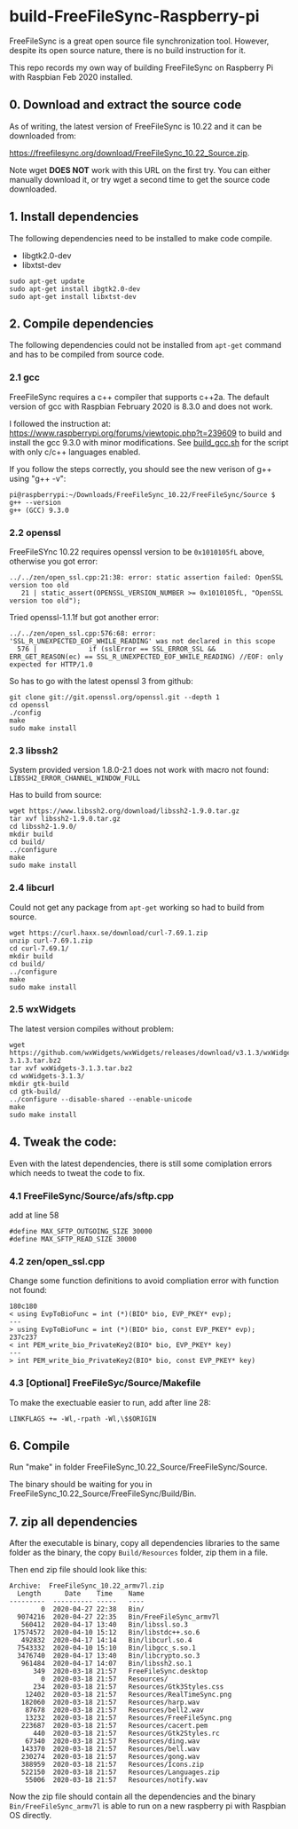 # build-FreeFileSync-Raspberry-pi
FreeFileSync is a great open source file synchronization tool. However, despite its open source nature, there is no build instruction for it. 

This repo records my own way of building FreeFileSync on Raspberry Pi with Raspbian Feb 2020 installed. 

## 0. Download and extract the source code

As of writing, the latest version of FreeFileSync is 10.22 and it can be downloaded from: 

https://freefilesync.org/download/FreeFileSync_10.22_Source.zip. 

Note wget **DOES NOT** work with this URL on the first try. You can either manually download it, or try wget a second time to get the source code downloaded.

## 1. Install dependencies
The following dependencies need to be installed to make code compile.
- libgtk2.0-dev
- libxtst-dev

```
sudo apt-get update
sudo apt-get install ibgtk2.0-dev
sudo apt-get install libxtst-dev
```

## 2. Compile dependencies

The following dependencies could not be installed from `apt-get` command and has to be compiled from source code.

### 2.1 gcc

FreeFileSync requires a c++ compiler that supports c++2a.
The default version of gcc with Raspbian February 2020 is 8.3.0 and does not work.

I followed the instruction at: https://www.raspberrypi.org/forums/viewtopic.php?t=239609 to build and install the gcc 9.3.0 with minor modifications. See [build_gcc.sh](build_gcc.sh) for the script with only c/c++ languages enabled.

If you follow the steps correctly, you should see the new verison of g++ using "g++ -v": 
```
pi@raspberrypi:~/Downloads/FreeFileSync_10.22/FreeFileSync/Source $ g++ --version
g++ (GCC) 9.3.0

```

### 2.2 openssl

FreeFileSYnc 10.22 requires openssl version to be `0x1010105fL` above, otherwise you got error:
```
../../zen/open_ssl.cpp:21:38: error: static assertion failed: OpenSSL version too old
   21 | static_assert(OPENSSL_VERSION_NUMBER >= 0x1010105fL, "OpenSSL version too old");
```

Tried openssl-1.1.1f but got another error:
```
../../zen/open_ssl.cpp:576:68: error: 'SSL_R_UNEXPECTED_EOF_WHILE_READING' was not declared in this scope
  576 |             if (sslError == SSL_ERROR_SSL && ERR_GET_REASON(ec) == SSL_R_UNEXPECTED_EOF_WHILE_READING) //EOF: only expected for HTTP/1.0
```

So has to go with the latest openssl 3 from github:
```
git clone git://git.openssl.org/openssl.git --depth 1
cd openssl
./config
make
sudo make install
```
### 2.3 libssh2
System provided version 1.8.0-2.1 does not work with macro not found:
```LIBSSH2_ERROR_CHANNEL_WINDOW_FULL```

Has to build from source:
```
wget https://www.libssh2.org/download/libssh2-1.9.0.tar.gz
tar xvf libssh2-1.9.0.tar.gz
cd libssh2-1.9.0/
mkdir build
cd build/
../configure
make
sudo make install
```

### 2.4 libcurl
Could not get any package from `apt-get` working so had to build from source.
```
wget https://curl.haxx.se/download/curl-7.69.1.zip
unzip curl-7.69.1.zip
cd curl-7.69.1/
mkdir build
cd build/
../configure
make
sudo make install
```

### 2.5 wxWidgets
The latest version compiles without problem:
```
wget https://github.com/wxWidgets/wxWidgets/releases/download/v3.1.3/wxWidgets-3.1.3.tar.bz2
tar xvf wxWidgets-3.1.3.tar.bz2
cd wxWidgets-3.1.3/
mkdir gtk-build
cd gtk-build/
../configure --disable-shared --enable-unicode
make
sudo make install
```

## 4. Tweak the code:

Even with the latest dependencies, there is still some comiplation errors which needs to tweat the code to fix. 

### 4.1 FreeFileSync/Source/afs/sftp.cpp

add at line 58
```
#define MAX_SFTP_OUTGOING_SIZE 30000
#define MAX_SFTP_READ_SIZE 30000
```
### 4.2 zen/open_ssl.cpp
Change some function definitions to avoid compliation error with function not found:
```
180c180
< using EvpToBioFunc = int (*)(BIO* bio, EVP_PKEY* evp);
---
> using EvpToBioFunc = int (*)(BIO* bio, const EVP_PKEY* evp);
237c237
< int PEM_write_bio_PrivateKey2(BIO* bio, EVP_PKEY* key)
---
> int PEM_write_bio_PrivateKey2(BIO* bio, const EVP_PKEY* key)
```

### 4.3 [Optional] FreeFileSyc/Source/Makefile
To make the exectuable easier to run, add after line 28:
```
LINKFLAGS += -Wl,-rpath -Wl,\$$ORIGIN
```

## 6. Compile

Run "make" in folder FreeFileSync_10.22_Source/FreeFileSync/Source. 

The binary should be waiting for you in FreeFileSync_10.22_Source/FreeFileSync/Build/Bin. 

## 7. zip all dependencies
After the executable is binary, copy all dependencies libraries to the same folder as the binary, the copy `Build/Resources` folder, zip them in a file.

Then end zip file should look like this:
```
Archive:  FreeFileSync_10.22_armv7l.zip
  Length      Date    Time    Name
---------  ---------- -----   ----
        0  2020-04-27 22:38   Bin/
  9074216  2020-04-27 22:35   Bin/FreeFileSync_armv7l
   560412  2020-04-17 13:40   Bin/libssl.so.3
 17574572  2020-04-10 15:12   Bin/libstdc++.so.6
   492832  2020-04-17 14:14   Bin/libcurl.so.4
  7543332  2020-04-10 15:10   Bin/libgcc_s.so.1
  3476740  2020-04-17 13:40   Bin/libcrypto.so.3
   961484  2020-04-17 14:07   Bin/libssh2.so.1
      349  2020-03-18 21:57   FreeFileSync.desktop
        0  2020-03-18 21:57   Resources/
      234  2020-03-18 21:57   Resources/Gtk3Styles.css
    12402  2020-03-18 21:57   Resources/RealTimeSync.png
   182060  2020-03-18 21:57   Resources/harp.wav
    87678  2020-03-18 21:57   Resources/bell2.wav
    13232  2020-03-18 21:57   Resources/FreeFileSync.png
   223687  2020-03-18 21:57   Resources/cacert.pem
      440  2020-03-18 21:57   Resources/Gtk2Styles.rc
    67340  2020-03-18 21:57   Resources/ding.wav
   143370  2020-03-18 21:57   Resources/bell.wav
   230274  2020-03-18 21:57   Resources/gong.wav
   388959  2020-03-18 21:57   Resources/Icons.zip
   522150  2020-03-18 21:57   Resources/Languages.zip
    55006  2020-03-18 21:57   Resources/notify.wav

```

Now the zip file should contain all the dependencies and the binary `Bin/FreeFileSync_armv7l` is able to run on a new raspberry pi with Raspbian OS directly.
